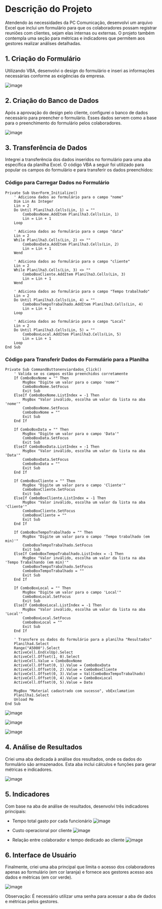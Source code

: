 # Descrição do Projeto

Atendendo às necessidades da PC Comunicação, desenvolvi um arquivo Excel que inclui um formulário para que os colaboradores possam registrar reuniões com clientes, sejam elas internas ou externas. O projeto também contempla uma seção para métricas e indicadores que permitem aos gestores realizar análises detalhadas.

## 1. Criação do Formulário

Utilizando VBA, desenvolvi o design do formulário e inseri as informações necessárias conforme as exigências da empresa.

![image](https://github.com/user-attachments/assets/4d3f14a4-0ea3-4598-a744-00d814582a81)

## 2. Criação do Banco de Dados

Após a aprovação do design pelo cliente, configurei o banco de dados necessário para preencher o formulário. Esses dados servem como a base para o preenchimento do formulário pelos colaboradores.

![image](https://github.com/user-attachments/assets/e5f7bd8c-6600-404e-91ac-44cb19a5171d)

## 3. Transferência de Dados

Integrei a transferência dos dados inseridos no formulário para uma aba específica da planilha Excel. O código VBA a seguir foi utilizado para popular os campos do formulário e para transferir os dados preenchidos:

### Código para Carregar Dados no Formulário

```vba
Private Sub UserForm_Initialize()
    ' Adiciona dados ao formulário para o campo "nome"
    Dim Lin As Integer
    Lin = 2
    Do Until Planilha3.Cells(Lin, 1) = ""
        ComboBoxNome.AddItem Planilha3.Cells(Lin, 1)
        Lin = Lin + 1
    Loop
    
    ' Adiciona dados ao formulário para o campo "data"
    Lin = 2
    While Planilha3.Cells(Lin, 2) <> ""
        ComboBoxData.AddItem Planilha3.Cells(Lin, 2)
        Lin = Lin + 1
    Wend
    
    ' Adiciona dados ao formulário para o campo "cliente"
    Lin = 2
    While Planilha3.Cells(Lin, 3) <> ""
        ComboBoxCliente.AddItem Planilha3.Cells(Lin, 3)
        Lin = Lin + 1
    Wend
    
    ' Adiciona dados ao formulário para o campo "Tempo trabalhado"
    Lin = 2
    Do Until Planilha3.Cells(Lin, 4) = ""
        ComboBoxTempoTrabalhado.AddItem Planilha3.Cells(Lin, 4)
        Lin = Lin + 1
    Loop
    
    ' Adiciona dados ao formulário para o campo "Local"
    Lin = 2
    Do Until Planilha3.Cells(Lin, 5) = ""
        ComboBoxLocal.AddItem Planilha3.Cells(Lin, 5)
        Lin = Lin + 1
    Loop
End Sub

```

### Código para Transferir Dados do Formulário para a Planilha

```
Private Sub CommandButtonenviardados_Click()
    ' Valida se os campos estão preenchidos corretamente
    If ComboBoxNome = "" Then
        MsgBox "Digite um valor para o campo 'nome'"
        ComboBoxNome.SetFocus
        Exit Sub
    ElseIf ComboBoxNome.ListIndex = -1 Then
        MsgBox "Valor inválido, escolha um valor da lista na aba 'nome'"
        ComboBoxNome.SetFocus
        ComboBoxNome = ""
        Exit Sub
    End If
    
    If ComboBoxData = "" Then
        MsgBox "Digite um valor para o campo 'Data'"
        ComboBoxData.SetFocus
        Exit Sub
    ElseIf ComboBoxData.ListIndex = -1 Then
        MsgBox "Valor inválido, escolha um valor da lista na aba 'Data'"
        ComboBoxData.SetFocus
        ComboBoxData = ""
        Exit Sub
    End If
    
    If ComboBoxCliente = "" Then
        MsgBox "Digite um valor para o campo 'Cliente'"
        ComboBoxCliente.SetFocus
        Exit Sub
    ElseIf ComboBoxCliente.ListIndex = -1 Then
        MsgBox "Valor inválido, escolha um valor da lista na aba 'Cliente'"
        ComboBoxCliente.SetFocus
        ComboBoxCliente = ""
        Exit Sub
    End If
    
    If ComboBoxTempoTrabalhado = "" Then
        MsgBox "Digite um valor para o campo 'Tempo trabalhado (em min)'"
        ComboBoxTempoTrabalhado.SetFocus
        Exit Sub
    ElseIf ComboBoxTempoTrabalhado.ListIndex = -1 Then
        MsgBox "Valor inválido, escolha um valor da lista na aba 'Tempo Trabalhando (em min)'"
        ComboBoxTempoTrabalhado.SetFocus
        ComboBoxTempoTrabalhado = ""
        Exit Sub
    End If
    
    If ComboBoxLocal = "" Then
        MsgBox "Digite um valor para o campo 'Local'"
        ComboBoxLocal.SetFocus
        Exit Sub
    ElseIf ComboBoxLocal.ListIndex = -1 Then
        MsgBox "Valor inválido, escolha um valor da lista na aba 'Local'"
        ComboBoxLocal.SetFocus
        ComboBoxLocal = ""
        Exit Sub
    End If
    
    ' Transfere os dados do formulário para a planilha "Resultados"
    Planilha4.Select
    Range("A5000").Select
    ActiveCell.End(xlUp).Select
    ActiveCell.Offset(1, 0).Select
    ActiveCell.Value = ComboBoxNome
    ActiveCell.Offset(0, 1).Value = ComboBoxData
    ActiveCell.Offset(0, 2).Value = ComboBoxCliente
    ActiveCell.Offset(0, 3).Value = Val(ComboBoxTempoTrabalhado)
    ActiveCell.Offset(0, 4).Value = ComboBoxLocal
    ActiveCell.Offset(0, 5).Value = Date
    
    MsgBox "Material cadastrado com sucesso", vbExclamation
    Planilha1.Select
    Unload Me
End Sub

```
![image](https://github.com/user-attachments/assets/71327f08-8181-4515-b688-6bb748a8a4b3)

![image](https://github.com/user-attachments/assets/2a74bffd-db21-4304-87ab-5e2c475cc668)

![image](https://github.com/user-attachments/assets/7a02f8a0-638d-4add-844a-0d4fc339c3e0)


## 4. Análise de Resultados
Criei uma aba dedicada à análise dos resultados, onde os dados do formulário são armazenados. Esta aba inclui cálculos e funções para gerar métricas e indicadores.

![image](https://github.com/user-attachments/assets/0908c9f8-4ab9-4124-81d0-858347de4e63)

## 5. Indicadores
Com base na aba de análise de resultados, desenvolvi três indicadores principais:

- Tempo total gasto por cada funcionário
![image](https://github.com/user-attachments/assets/7105cfea-73d7-4802-bead-6e5bd20d2386)

- Custo operacional por cliente
![image](https://github.com/user-attachments/assets/6893cf57-2c81-481d-b5a9-1fe1a98d578e)

- Relação entre colaborador e tempo dedicado ao cliente
![image](https://github.com/user-attachments/assets/7c1fb34c-6521-49e8-a9b0-6a1bbaaa095b)


## 6. Interface de Usuário
Finalmente, criei uma aba principal que limita o acesso dos colaboradores apenas ao formulário (em cor laranja) e fornece aos gestores acesso aos dados e métricas (em cor verde).

![image](https://github.com/user-attachments/assets/752fa243-6581-4ae7-a731-8d66d03479fd)

Observação: É necessário utilizar uma senha para acessar a aba de dados e métricas pelos gestores.
